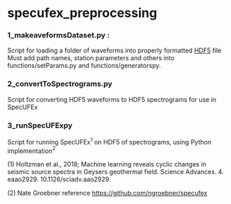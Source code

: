 # specufex_preprocessing

### 1_makeaveformsDataset.py : 

Script for loading a folder of waveforms into properly formatted [HDF5](https://en.wikipedia.org/wiki/Hierarchical_Data_Format) file Must add path names, station parameters and others into functions/setParams.py and functions/generatorspy.

### 2_convertToSpectrograms.py

Script for converting HDF5 waveforms to HDF5 spectrograms for use in SpecUFEx

### 3_runSpecUFExpy

Script for running SpecUFEx$^{1}$ on HDF5 of spectrograms, using Python implementation$^{2}$ 


(1) Holtzman et al., 2018; Machine learning reveals cyclic changes in seismic source spectra in Geysers geothermal field. Science Advances. 4. eaao2929. 10.1126/sciadv.aao2929. 


(2) Nate Groebner reference https://github.com/ngroebner/specufex

